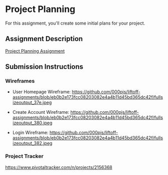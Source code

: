 # Project Planning
For this assignment, you'll create some initial plans for your project.

## Assignment Description
[Project Planning Assignment](https://education.launchcode.org/liftoff/assignments/planning/)

## Submission Instructions

### Wireframes

* User Homepage Wireframe: https://github.com/000pjs/liftoff-assignments/blob/eb0b2e173fcc08203082e4a4b11d45bd365dc42f/fullsizeoutput_37e.jpeg

* Create Account Wireframe: https://github.com/000pjs/liftoff-assignments/blob/eb0b2e173fcc08203082e4a4b11d45bd365dc42f/fullsizeoutput_380.jpeg

* Login Wireframe: https://github.com/000pjs/liftoff-assignments/blob/eb0b2e173fcc08203082e4a4b11d45bd365dc42f/fullsizeoutput_382.jpeg


### Project Tracker

https://www.pivotaltracker.com/n/projects/2156368
